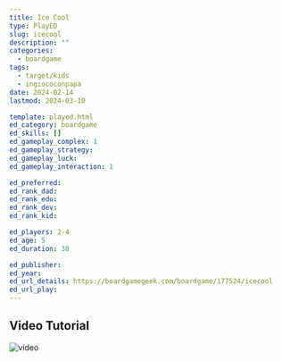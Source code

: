 ```yaml
---
title: Ice Cool
type: PlayED
slug: icecool
description: ""
categories:
  - boardgame
tags:
  - target/kids
  - ingiococonpapa
date: 2024-02-14
lastmod: 2024-03-10

template: played.html
ed_category: boardgame
ed_skills: []
ed_gameplay_complex: 1
ed_gameplay_strategy: 
ed_gameplay_luck: 
ed_gameplay_interaction: 1

ed_preferred: 
ed_rank_dad: 
ed_rank_edu: 
ed_rank_dev: 
ed_rank_kid: 

ed_players: 2-4
ed_age: 5
ed_duration: 30

ed_publisher: 
ed_year: 
ed_url_details: https://boardgamegeek.com/boardgame/177524/icecool
ed_url_play: 
---
```


## Video Tutorial

![video](https://www.youtube.com/watch?v=vpHlITKaEVc)
